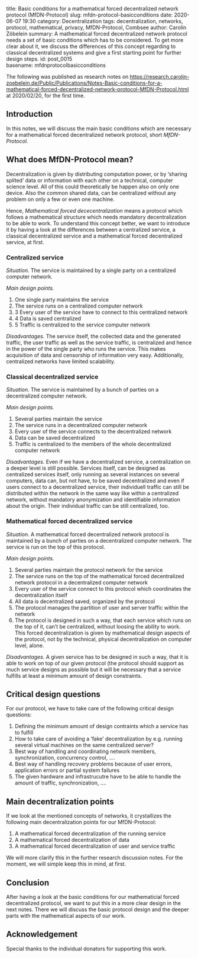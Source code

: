 title:      Basic conditions for a mathematical forced decentralized network protocol (MfDN-Protocol)
slug:       mfdn-protocol-basicconditions
date:       2020-06-07 19:30
category:   Decentralization
tags:       decentralization, networks, protocol, mathematical, privacy, MfDN-Protocol, Combsee
author:     Carolin Zöbelein
summary:    A mathematical forced decentralized network protocol needs a set of basic conditions which has to be considered. To get more clear about it, we discuss the differences of this concept regarding to classical decentralized systems and give a first starting point for further design steps.
id:         post_0015   
basename:   mfdnprotocolbasicconditions

The following was published as research notes on <a
href="https://research.carolin-zoebelein.de/Public/Publications/Notes-Basic-conditions-for-a-mathematical-forced-decentralized-network-protocol-MfDN-Protocol.html"
target="_blank">https://research.carolin-zoebelein.de/Public/Publications/Notes-Basic-conditions-for-a-mathematical-forced-decentralized-network-protocol-MfDN-Protocol.html</a>
at 2020/02/20, for the first time.

## Introduction

In this notes, we will discuss the main basic conditions which are
necessary for a mathematical forced decentralized network protocol,
short *MfDN-Protocol*.

## What does MfDN-Protocol mean?

Decentralization is given by distributing computation power, or by
‘sharing splited’ data or information with each other on a technical,
computer science level. All of this could theoretically be happen also
on only one device. Also the common shared data, can be centralized
without any problem on only a few or even one machine.

Hence, *Mathematical forced dececentralization* means a protocol which
follows a mathematical structure which needs mandatory decentralization
to be able to work. To understand this concept better, we want to
introduce it by having a look at the differences between a centralized
service, a classical decentralized service and a mathematical forced
decentralized service, at first.

### Centralized service

*Situation.* The service is maintained by a single party on a
centralized computer network.

*Main design points.*

1.  One single party maintains the service
2.  The service runs on a centralized computer network
3.  3 Every user of the service have to connect to this centralized
    network
4.  4 Data is saved centralized
5.  5 Traffic is centralized to the service computer network

*Disadvantages.* The service itself, the collected data and the
generated traffic, the user traffic as well as the service traffic, is
centralized and hence in the power of the single party who runs the
service. This makes acquisition of data and censorship of information
very easy. Additionally, centralized networks have limited scalability.

### Classical decentralized service

*Situation.* The service is maintained by a bunch of parties on a
decentralized computer network.

*Main design points.*

1.  Several parties maintain the service
2.  The service runs in a decentralized computer network
3.  Every user of the service connects to the decentralized network
4.  Data can be saved decentralized
5.  Traffic is centralized to the members of the whole decentralized
    computer network

*Disadvantages.* Even if we have a decentralized service, a
centralization on a deeper level is still possible. Services itself, can
be designed as centralized services itself, only running as several
instances on several computers, data can, but not have, to be saved
decentralized and even if users connect to a decentralized service,
their individuell traffic can still be distributed within the network in
the same way like within a centralized network, without mandatory
anonymization and identifiable information about the origin. Their
individual traffic can be still centralized, too.

### Mathematical forced decentralized service

*Situation.* A mathematical forced decentralized network protocol is
maintained by a bunch of parties on a decentralized computer network.
The service is run on the top of this protocol.

*Main design points.*

1.  Several parties maintain the protocol network for the service
2.  The service runs on the top of the mathematical forced decentralized
    network protocol in a decentralized computer network
3.  Every user of the service connect to this protocol which coordinates
    the decentralization itself
4.  All data is decentralized saved, organized by the protocol
5.  The protocol manages the partition of user and server traffic within
    the network
6.  The protocol is designed in such a way, that each service which runs
    on the top of it, can’t be centralized, without loosing the ability
    to work. This forced decentralization is given by mathematical
    design aspects of the protocol, not by the technical, physical
    decentralization on computer level, alone.

*Disadvantages.* A given service has to be designed in such a way, that
it is able to work on top of our given protocol (the protocol should
support as much service designs as possible but it will be necessary
that a service fulfills at least a minimum amount of design constraints.

## Critical design questions

For our protocol, we have to take care of the following critical design
questions:

1.  Defining the minimum amount of design contraints which a service has
    to fulfill
2.  How to take care of avoiding a ‘fake’ decentralization by
    e.g. running several virtual machines on the same centralized
    server?
3.  Best way of handling and coordinating network members,
    synchronization, concurrency control, ….  
4.  Best way of handling recovery problems because of user errors,
    application errors or partial system failures
5.  The given hardware and infrastrucutre have to be able to handle the
    amount of traffic, synchronization, ….

## Main decentralization points

If we look at the mentioned concepts of networks, it crystallizes the
following main decentralization points for our MfDN-Protocol:

1.  A mathematical forced decentralization of the running service
2.  A mathematical forced decentralization of data
3.  A mathematical forced decentralization of user and service traffic

We will more clarify this in the further research discussion notes. For
the moment, we will simple keep this in mind, at first.

## Conclusion

After having a look at the basic conditions for our mathematicial forced
decentralized protocol, we want to put this in a more clear design in
the next notes. There we will discuss the basic protocol design and the
deeper parts with the mathematical aspects of our work.

## Acknowledgement

Special thanks to the individual donators for supporting this work.
